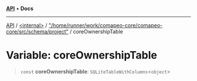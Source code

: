 [**API**](../../../../README.md) • **Docs**

***

[API](../../../../README.md) / [\<internal\>](../../../README.md) / ["/home/runner/work/comapeo-core/comapeo-core/src/schema/project"](../README.md) / coreOwnershipTable

# Variable: coreOwnershipTable

> `const` **coreOwnershipTable**: `SQLiteTableWithColumns`\<`object`\>
